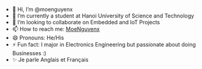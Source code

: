 - 👋 Hi, I’m @moenguyenx
- 🌱 I’m currently a student at Hanoi University of Science and Technology
- 💞️ I’m looking to collaborate on Embedded and IoT Projects
- 📫 How to reach me: [MoeNguyenx](https://www.facebook.com/moenguyenx)
- 😄 Pronouns: He/His
- ⚡ Fun fact: I major in Electronics Engineering but passionate about doing Businesses :)
- ✨ Je parle Anglais et Français

<!---
moenguyenx/moenguyenx is a ✨ special ✨ repository because its `README.md` (this file) appears on your GitHub profile.
You can click the Preview link to take a look at your changes.
--->
